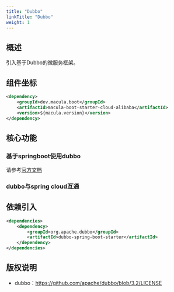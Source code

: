 ```yaml
---
title: "Dubbo"
linkTitle: "Dubbo"
weight: 1
---
```


## 概述

引入基于Dubbo的微服务框架。

## 组件坐标

```xml
<dependency>
    <groupId>dev.macula.boot</groupId>
    <artifactId>macula-boot-starter-cloud-alibaba</artifactId>
    <version>${macula.version}</version>
</dependency>
```



## 核心功能

### 基于springboot使用dubbo

请参考[官方文档](https://cn.dubbo.apache.org/zh-cn/overview/mannual/java-sdk/quick-start/spring-boot/)

### dubbo与spring cloud互通



## 依赖引入

```xml
<dependencies>
    <dependency>
        <groupId>org.apache.dubbo</groupId>
        <artifactId>dubbo-spring-boot-starter</artifactId>
    </dependency>
</dependencies>
```



## 版权说明

- dubbo：https://github.com/apache/dubbo/blob/3.2/LICENSE